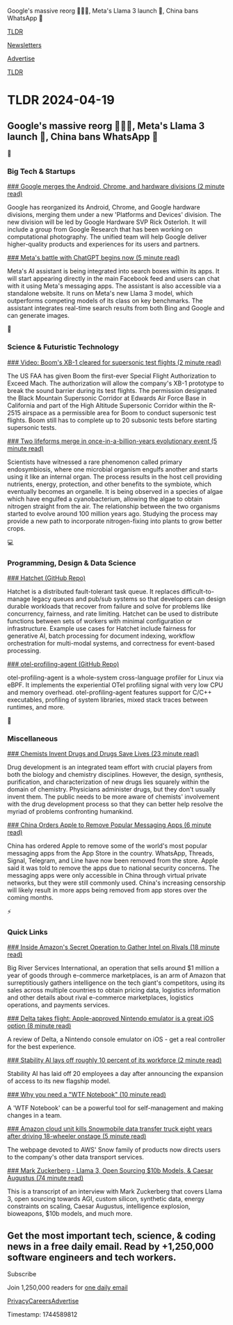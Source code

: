 Google's massive reorg 🧑‍🤝‍🧑, Meta's Llama 3 launch 🤖, China bans WhatsApp 💬

[TLDR](/)

[Newsletters](/newsletters)

[Advertise](https://advertise.tldr.tech/)

[TLDR](/)

# TLDR 2024-04-19

## Google's massive reorg 🧑‍🤝‍🧑, Meta's Llama 3 launch 🤖, China bans WhatsApp 💬

📱

### Big Tech & Startups

[### Google merges the Android, Chrome, and hardware divisions (2 minute read)](https://arstechnica.com/gadgets/2024/04/google-merges-the-android-chrome-and-hardware-divisions/?utm_source=tldrnewsletter)

Google has reorganized its Android, Chrome, and Google hardware divisions, merging them under a new 'Platforms and Devices' division. The new division will be led by Google Hardware SVP Rick Osterloh. It will include a group from Google Research that has been working on computational photography. The unified team will help Google deliver higher-quality products and experiences for its users and partners.

[### Meta's battle with ChatGPT begins now (5 minute read)](https://www.theverge.com/2024/4/18/24133808/meta-ai-assistant-llama-3-chatgpt-openai-rival?utm_source=tldrnewsletter)

Meta's AI assistant is being integrated into search boxes within its apps. It will start appearing directly in the main Facebook feed and users can chat with it using Meta's messaging apps. The assistant is also accessible via a standalone website. It runs on Meta's new Llama 3 model, which outperforms competing models of its class on key benchmarks. The assistant integrates real-time search results from both Bing and Google and can generate images.

🚀

### Science & Futuristic Technology

[### Video: Boom's XB-1 cleared for supersonic test flights (2 minute read)](https://newatlas.com/aircraft/boom-supersonic-xb-1-test-flights-exceed-mach/?utm_source=tldrnewsletter)

The US FAA has given Boom the first-ever Special Flight Authorization to Exceed Mach. The authorization will allow the company's XB-1 prototype to break the sound barrier during its test flights. The permission designated the Black Mountain Supersonic Corridor at Edwards Air Force Base in California and part of the High Altitude Supersonic Corridor within the R-2515 airspace as a permissible area for Boom to conduct supersonic test flights. Boom still has to complete up to 20 subsonic tests before starting supersonic tests.

[### Two lifeforms merge in once-in-a-billion-years evolutionary event (5 minute read)](https://newatlas.com/biology/life-merger-evolution-symbiosis-organelle/?utm_source=tldrnewsletter)

Scientists have witnessed a rare phenomenon called primary endosymbiosis, where one microbial organism engulfs another and starts using it like an internal organ. The process results in the host cell providing nutrients, energy, protection, and other benefits to the symbiote, which eventually becomes an organelle. It is being observed in a species of algae which have engulfed a cyanobacterium, allowing the algae to obtain nitrogen straight from the air. The relationship between the two organisms started to evolve around 100 million years ago. Studying the process may provide a new path to incorporate nitrogen-fixing into plants to grow better crops.

💻

### Programming, Design & Data Science

[### Hatchet (GitHub Repo)](https://github.com/hatchet-dev/hatchet?utm_source=tldrnewsletter)

Hatchet is a distributed fault-tolerant task queue. It replaces difficult-to-manage legacy queues and pub/sub systems so that developers can design durable workloads that recover from failure and solve for problems like concurrency, fairness, and rate limiting. Hatchet can be used to distribute functions between sets of workers with minimal configuration or infrastructure. Example use cases for Hatchet include fairness for generative AI, batch processing for document indexing, workflow orchestration for multi-modal systems, and correctness for event-based processing.

[### otel-profiling-agent (GitHub Repo)](https://github.com/elastic/otel-profiling-agent?utm_source=tldrnewsletter)

otel-profiling-agent is a whole-system cross-language profiler for Linux via eBPF. It implements the experiential OTel profiling signal with very low CPU and memory overhead. otel-profiling-agent features support for C/C++ executables, profiling of system libraries, mixed stack traces between runtimes, and more.

🎁

### Miscellaneous

[### Chemists Invent Drugs and Drugs Save Lives (23 minute read)](https://bit.ly/3W5TSK9)

Drug development is an integrated team effort with crucial players from both the biology and chemistry disciplines. However, the design, synthesis, purification, and characterization of new drugs lies squarely within the domain of chemistry. Physicians administer drugs, but they don't usually invent them. The public needs to be more aware of chemists' involvement with the drug development process so that they can better help resolve the myriad of problems confronting humankind.

[### China Orders Apple to Remove Popular Messaging Apps (6 minute read)](https://www.wsj.com/tech/apple-removes-whatsapp-threads-from-china-app-store-on-government-orders-a0c02100?st=im8043f5z8deoro&reflink=desktopwebshare_permalink&utm_source=tldrnewsletter)

China has ordered Apple to remove some of the world's most popular messaging apps from the App Store in the country. WhatsApp, Threads, Signal, Telegram, and Line have now been removed from the store. Apple said it was told to remove the apps due to national security concerns. The messaging apps were only accessible in China through virtual private networks, but they were still commonly used. China's increasing censorship will likely result in more apps being removed from app stores over the coming months.

⚡

### Quick Links

[### Inside Amazon's Secret Operation to Gather Intel on Rivals (18 minute read)](https://bit.ly/3W7tfEY)

Big River Services International, an operation that sells around $1 million a year of goods through e-commerce marketplaces, is an arm of Amazon that surreptitiously gathers intelligence on the tech giant's competitors, using its sales across multiple countries to obtain pricing data, logistics information and other details about rival e-commerce marketplaces, logistics operations, and payments services.

[### Delta takes flight: Apple-approved Nintendo emulator is a great iOS option (8 minute read)](https://arstechnica.com/gaming/2024/04/a-touchscreen-of-nostalgia-delta-brings-classic-nintendo-consoles-to-ios/?utm_source=tldrnewsletter)

A review of Delta, a Nintendo console emulator on iOS - get a real controller for the best experience.

[### Stability AI lays off roughly 10 percent of its workforce (2 minute read)](https://www.theverge.com/2024/4/18/24133996/stability-ai-lay-off-emad-mostaque?utm_source=tldrnewsletter)

Stability AI has laid off 20 employees a day after announcing the expansion of access to its new flagship model.

[### Why you need a "WTF Notebook" (10 minute read)](https://www.simplermachines.com/why-you-need-a-wtf-notebook/?utm_source=tldrnewsletter)

A 'WTF Notebook' can be a powerful tool for self-management and making changes in a team.

[### Amazon cloud unit kills Snowmobile data transfer truck eight years after driving 18-wheeler onstage (5 minute read)](https://www.cnbc.com/2024/04/17/aws-stops-selling-snowmobile-truck-for-cloud-migrations.html?utm_source=tldrnewsletter)

The webpage devoted to AWS' Snow family of products now directs users to the company's other data transport services.

[### Mark Zuckerberg - Llama 3, Open Sourcing $10b Models, & Caesar Augustus (74 minute read)](https://www.dwarkeshpatel.com/p/mark-zuckerberg?utm_source=tldrnewsletter)

This is a transcript of an interview with Mark Zuckerberg that covers Llama 3, open sourcing towards AGI, custom silicon, synthetic data, energy constraints on scaling, Caesar Augustus, intelligence explosion, bioweapons, $10b models, and much more.

## Get the most important tech, science, & coding news in a free daily email. Read by +1,250,000 software engineers and tech workers.

Subscribe

Join 1,250,000 readers for [one daily email](/api/latest/tech)

[Privacy](/privacy)[Careers](https://jobs.ashbyhq.com/tldr.tech)[Advertise](/tech/advertise)

Timestamp: 1744589812